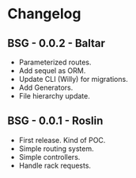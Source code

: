 # Changelog

## BSG - 0.0.2 - Baltar

* Parameterized routes.
* Add sequel as ORM.
* Update CLI (Willy) for migrations.
* Add Generators.
* File hierarchy update.

## BSG - 0.0.1 - Roslin

* First release. Kind of POC.
* Simple routing system.
* Simple controllers.
* Handle rack requests.
